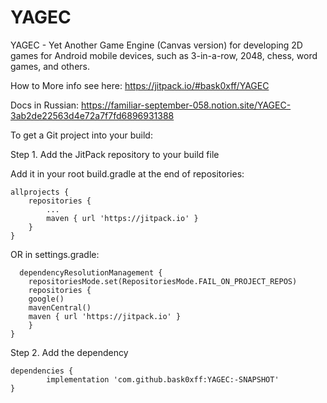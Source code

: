 # YAGEC
YAGEC - Yet Another Game Engine (Canvas version) for developing 2D games for Android mobile devices, such as 3-in-a-row, 2048, chess, word games, and others.

How to 
More info see here: https://jitpack.io/#bask0xff/YAGEC

Docs in Russian: https://familiar-september-058.notion.site/YAGEC-3ab2de22563d4e72a7f7fd6896931388

To get a Git project into your build:

Step 1. Add the JitPack repository to your build file

Add it in your root build.gradle at the end of repositories:

	allprojects {
		repositories {
			...
			maven { url 'https://jitpack.io' }
		}
	}
  
  OR in settings.gradle:
  
	  dependencyResolutionManagement {
	    repositoriesMode.set(RepositoriesMode.FAIL_ON_PROJECT_REPOS)
	    repositories {
		google()
		mavenCentral()
		maven { url 'https://jitpack.io' }
	    }
	}
  
Step 2. Add the dependency

	dependencies {
	        implementation 'com.github.bask0xff:YAGEC:-SNAPSHOT'
	}
  
